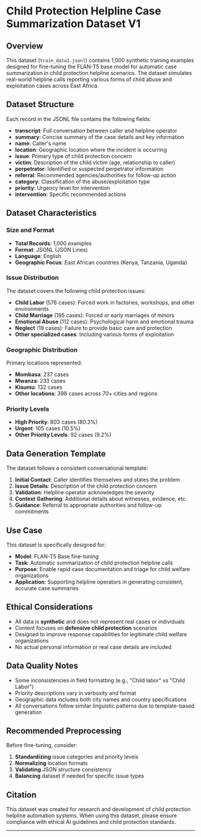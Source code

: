 # Child Protection Helpline Case Summarization Dataset V1

## Overview

This dataset (`train_data1.jsonl`) contains 1,000 synthetic training examples designed for fine-tuning the FLAN-T5 base model for automatic case summarization in child protection helpline scenarios. The dataset simulates real-world helpline calls reporting various forms of child abuse and exploitation cases across East Africa.

## Dataset Structure

Each record in the JSONL file contains the following fields:

- **transcript**: Full conversation between caller and helpline operator
- **summary**: Concise summary of the case details and key information
- **name**: Caller's name
- **location**: Geographic location where the incident is occurring
- **issue**: Primary type of child protection concern
- **victim**: Description of the child victim (age, relationship to caller)
- **perpetrator**: Identified or suspected perpetrator information
- **referral**: Recommended agencies/authorities for follow-up action
- **category**: Classification of the abuse/exploitation type
- **priority**: Urgency level for intervention
- **intervention**: Specific recommended actions

## Dataset Characteristics

### Size and Format
- **Total Records**: 1,000 examples
- **Format**: JSONL (JSON Lines)
- **Language**: English
- **Geographic Focus**: East African countries (Kenya, Tanzania, Uganda)

### Issue Distribution
The dataset covers the following child protection issues:
- **Child Labor** (576 cases): Forced work in factories, workshops, and other environments
- **Child Marriage** (195 cases): Forced or early marriages of minors
- **Emotional Abuse** (112 cases): Psychological harm and emotional trauma
- **Neglect** (19 cases): Failure to provide basic care and protection
- **Other specialized cases**: Including various forms of exploitation

### Geographic Distribution
Primary locations represented:
- **Mombasa**: 237 cases
- **Mwanza**: 233 cases  
- **Kisumu**: 132 cases
- **Other locations**: 398 cases across 70+ cities and regions

### Priority Levels
- **High Priority**: 803 cases (80.3%)
- **Urgent**: 105 cases (10.5%)
- **Other Priority Levels**: 92 cases (9.2%)

## Data Generation Template

The dataset follows a consistent conversational template:

1. **Initial Contact**: Caller identifies themselves and states the problem
2. **Issue Details**: Description of the child protection concern
3. **Validation**: Helpline operator acknowledges the severity
4. **Context Gathering**: Additional details about witnesses, evidence, etc.
5. **Guidance**: Referral to appropriate authorities and follow-up commitments

## Use Case

This dataset is specifically designed for:

- **Model**: FLAN-T5 Base fine-tuning
- **Task**: Automatic summarization of child protection helpline calls
- **Purpose**: Enable rapid case documentation and triage for child welfare organizations
- **Application**: Supporting helpline operators in generating consistent, accurate case summaries

## Ethical Considerations

- All data is **synthetic** and does not represent real cases or individuals
- Content focuses on **defensive child protection** scenarios
- Designed to improve response capabilities for legitimate child welfare organizations
- No actual personal information or real case details are included

## Data Quality Notes

- Some inconsistencies in field formatting (e.g., "Child labor" vs "Child Labor")
- Priority descriptions vary in verbosity and format
- Geographic data includes both city names and country specifications
- All conversations follow similar linguistic patterns due to template-based generation

## Recommended Preprocessing

Before fine-tuning, consider:

1. **Standardizing** issue categories and priority levels
2. **Normalizing** location formats
3. **Validating** JSON structure consistency
4. **Balancing** dataset if needed for specific issue types

## Citation

This dataset was created for research and development of child protection helpline automation systems. When using this dataset, please ensure compliance with ethical AI guidelines and child protection standards.

---

